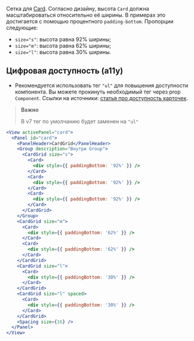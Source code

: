 Сетка для [Card](#!/Card). Согласно дизайну, высота `Card` должна масштабироваться относительно её ширины. В
примерах это достигается с помощью процентного `padding-bottom`. Пропорции следующие:

- `size="s"`: высота равна 92% ширины;
- `size="m"`: высота равна 62% ширины;
- `size="l"`: высота равна 30% ширины.

## Цифровая доступность (a11y)

- Рекомендуется использовать тег `"ul"` для повышения доступности компонента. Вы можете прокинуть необходимый тег через prop `Component`.
  Ссылки на источники: [статья про доступность карточек](https://inclusive-components.design/cards/).
> **Важно**
>
> В v7 тег по умолчанию будет заменен на `"ul"`

```jsx
<View activePanel="card">
  <Panel id="card">
    <PanelHeader>CardGrid</PanelHeader>
    <Group description="Внутри Group">
      <CardGrid size="s">
        <Card>
          <div style={{ paddingBottom: '92%' }} />
        </Card>
        <Card>
          <div style={{ paddingBottom: '92%' }} />
        </Card>
        <Card>
          <div style={{ paddingBottom: '92%' }} />
        </Card>
      </CardGrid>
    </Group>
    <CardGrid size="m">
      <Card>
        <div style={{ paddingBottom: '62%' }} />
      </Card>
      <Card>
        <div style={{ paddingBottom: '62%' }} />
      </Card>
    </CardGrid>
    <CardGrid size="l">
      <Card>
        <div style={{ paddingBottom: '30%' }} />
      </Card>
    </CardGrid>
    <CardGrid size="l" spaced>
      <Card>
        <div style={{ paddingBottom: '30%' }} />
      </Card>
    </CardGrid>
    <Spacing size={16} />
  </Panel>
</View>
```
